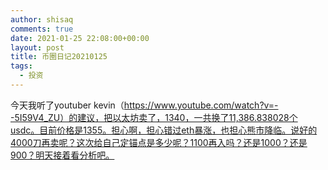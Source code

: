 ```yaml
---
author: shisaq
comments: true
date: 2021-01-25 22:08:00+00:00
layout: post
title: 币圈日记20210125
tags:
  - 投资
---
```


今天我听了youtuber kevin（https://www.youtube.com/watch?v=--5I59V4_ZU）的建议，把以太坊卖了，1340，一共换了11,386.838028个usdc。目前价格是1355。担心啊，担心错过eth暴涨，也担心熊市降临。说好的4000刀再卖呢？这次给自己定锚点是多少呢？1100再入吗？还是1000？还是900？明天接着看分析吧。